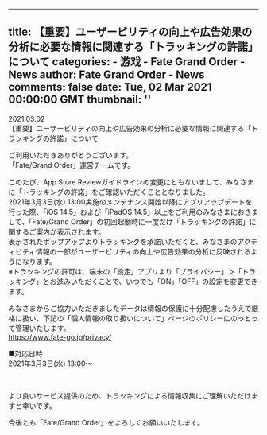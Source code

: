 
---
title: 【重要】ユーザービリティの向上や広告効果の分析に必要な情報に関連する「トラッキングの許諾」について
categories: 
    - 游戏
    - Fate Grand Order - News
author: Fate Grand Order - News
comments: false
date: Tue, 02 Mar 2021 00:00:00 GMT
thumbnail: ''
---

<div>   
<div class="title-box">
                <div class="date">2021.03.02</div>
                <div class="title">【重要】ユーザービリティの向上や広告効果の分析に必要な情報に関連する「トラッキングの許諾」について</div>
              </div>


<p></p>

<!-- block -->
<p>
ご利用いただきありがとうございます。<br>
「Fate/Grand Order」運営チームです。
</p>

<p>
このたび、App Store Reviewガイドラインの変更にともないまして、みなさまに「トラッキングの許諾」をご確認いただくこととなりました。<br>
2021年3月3日(水) 13:00実施のメンテナンス開始以降にアプリアップデートを行った際、「iOS 14.5」および「iPadOS 14.5」以上をご利用のみなさまにおきまして、「Fate/Grand Order」の初回起動時に一度だけ「トラッキングの許諾」に関するご案内が表示されます。<br>
表示されたポップアップよりトラッキングを承諾いただくと、みなさまのアクティビティ情報の一部がユーザービリティの向上や広告効果の分析に反映されるようになります。<br>
<span class="indent">※トラッキングの許可は、端末の「設定」アプリより「プライバシー」＞「トラッキング」とお進みいただくことで、いつでも「ON」「OFF」の設定を変更できます。</span>
</p>
<p>
みなさまからご協力いただきましたデータは情報の保護に十分配慮したうえで厳格に扱い、下記の「個人情報の取り扱いについて」ページのポリシーにのっとって管理いたします。<br>
<span class="strong"><a href="https://www.fate-go.jp/privacy/" target="_blank">https://www.fate-go.jp/privacy/</a></span>
</p>
<!-- /block -->

<!-- block -->
<p>
<span class="strong">■対応日時</span><br>
2021年3月3日(水) 13:00～<br>
</p>
<!-- /block -->

<!-- block -->
<br>
<p>より良いサービス提供のため、トラッキングによる情報収集にご理解いただけますと幸いです。</p>

<p>今後とも「Fate/Grand Order」をよろしくお願いいたします。</p>
<!-- /block -->



              
</div>
            
